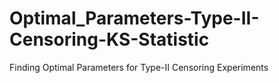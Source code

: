 # Optimal_Parameters-Type-II-Censoring-KS-Statistic
Finding Optimal Parameters for Type-II Censoring Experiments
